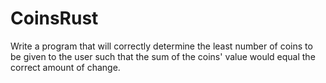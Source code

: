 # CoinsRust
Write a program that will correctly determine the least number of coins to be given to the user such that the sum of the coins' value would equal the correct amount of change.
